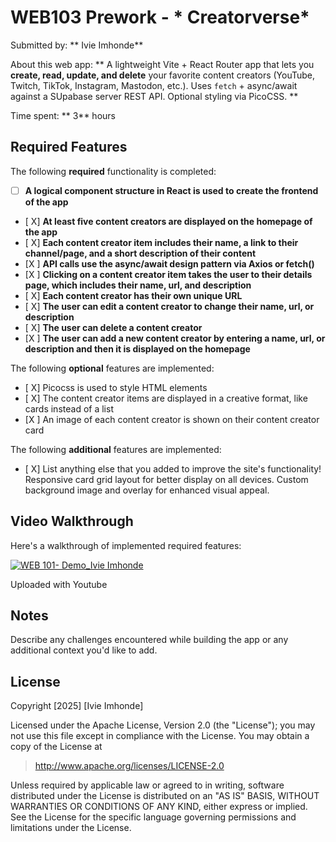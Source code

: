 # WEB103 Prework - * Creatorverse*

Submitted by: ** Ivie Imhonde**

About this web app: ** A lightweight Vite + React Router app that lets you **create, read, update, and delete** your favorite content creators (YouTube, Twitch, TikTok, Instagram, Mastodon, etc.). Uses `fetch` + async/await against a SUpabase server REST API. Optional styling via PicoCSS.
**

Time spent: ** 3** hours

## Required Features

The following **required** functionality is completed:

<!--  Make sure to check off completed functionality below -->
- [ ] **A logical component structure in React is used to create the frontend of the app**
- [ X] **At least five content creators are displayed on the homepage of the app**
- [ X] **Each content creator item includes their name, a link to their channel/page, and a short description of their content**
- [X ] **API calls use the async/await design pattern via Axios or fetch()**
- [X ] **Clicking on a content creator item takes the user to their details page, which includes their name, url, and description**
- [ X] **Each content creator has their own unique URL**
- [ X] **The user can edit a content creator to change their name, url, or description**
- [ X] **The user can delete a content creator**
- [X ] **The user can add a new content creator by entering a name, url, or description and then it is displayed on the homepage**

The following **optional** features are implemented:

- [ X] Picocss is used to style HTML elements
- [ X] The content creator items are displayed in a creative format, like cards instead of a list
- [X ] An image of each content creator is shown on their content creator card

The following **additional** features are implemented:

* [ X] List anything else that you added to improve the site's functionality!
Responsive card grid layout for better display on all devices.
Custom background image and overlay for enhanced visual appeal.

## Video Walkthrough

Here's a walkthrough of implemented required features:

[![WEB 101- Demo_Ivie Imhonde](https://img.youtube.com/vi/muKpVkFASrE/0.jpg)](https://youtu.be/muKpVkFASrE "WEB 101- Demo_Ivie Imhonde")

Uploaded with Youtube


## Notes

Describe any challenges encountered while building the app or any additional context you'd like to add.

## License

Copyright [2025] [Ivie Imhonde]

Licensed under the Apache License, Version 2.0 (the "License"); you may not use this file except in compliance with the License. You may obtain a copy of the License at

> http://www.apache.org/licenses/LICENSE-2.0

Unless required by applicable law or agreed to in writing, software distributed under the License is distributed on an "AS IS" BASIS, WITHOUT WARRANTIES OR CONDITIONS OF ANY KIND, either express or implied. See the License for the specific language governing permissions and limitations under the License.
